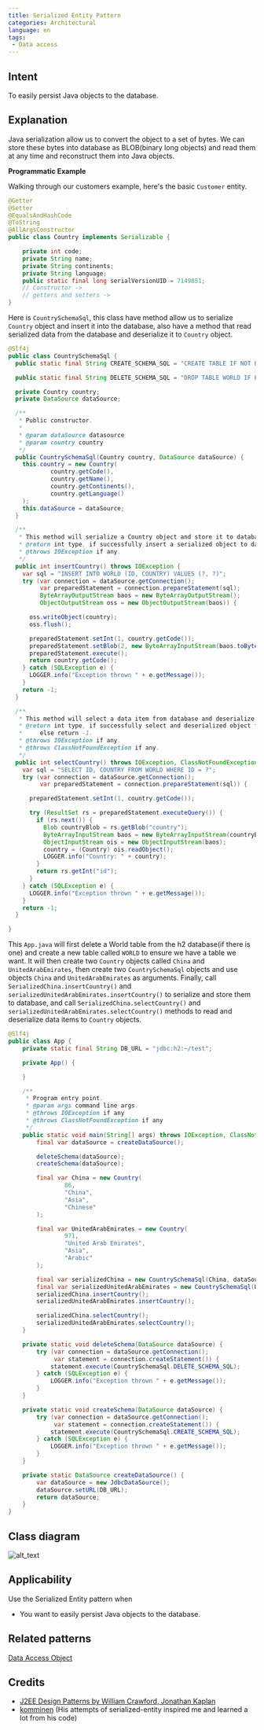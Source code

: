 ```yaml
---
title: Serialized Entity Pattern
categories: Architectural
language: en
tags:
 - Data access
---
```



## Intent

To easily persist Java objects to the database.

## Explanation
Java serialization allow us to convert the object to a set of bytes. We can store these bytes into database as 
BLOB(binary long objects) and read them at any time and reconstruct them into Java objects.


**Programmatic Example**

Walking through our customers example, here's the basic `Customer` entity.

```java
@Getter
@Setter
@EqualsAndHashCode
@ToString
@AllArgsConstructor
public class Country implements Serializable {

    private int code;
    private String name;
    private String continents;
    private String language;
    public static final long serialVersionUID = 7149851;
    // Constructor ->
    // getters and setters -> 
}

```
Here is `CountrySchemaSql`, this class have method allow us to serialize `Country` object and insert it into the 
database, also have a method that read serialized data from the database and deserialize it to `Country` object. 

```java
@Slf4j
public class CountrySchemaSql {
  public static final String CREATE_SCHEMA_SQL = "CREATE TABLE IF NOT EXISTS WORLD (ID INT PRIMARY KEY, COUNTRY BLOB)";

  public static final String DELETE_SCHEMA_SQL = "DROP TABLE WORLD IF EXISTS";

  private Country country;
  private DataSource dataSource;

  /**
   * Public constructor.
   *
   * @param dataSource datasource
   * @param country country
   */
  public CountrySchemaSql(Country country, DataSource dataSource) {
    this.country = new Country(
            country.getCode(),
            country.getName(),
            country.getContinents(),
            country.getLanguage()
    );
    this.dataSource = dataSource;
  }

  /**
   * This method will serialize a Country object and store it to database.
   * @return int type, if successfully insert a serialized object to database then return country code, else return -1.
   * @throws IOException if any.
   */
  public int insertCountry() throws IOException {
    var sql = "INSERT INTO WORLD (ID, COUNTRY) VALUES (?, ?)";
    try (var connection = dataSource.getConnection();
         var preparedStatement = connection.prepareStatement(sql);
         ByteArrayOutputStream baos = new ByteArrayOutputStream();
         ObjectOutputStream oss = new ObjectOutputStream(baos)) {

      oss.writeObject(country);
      oss.flush();

      preparedStatement.setInt(1, country.getCode());
      preparedStatement.setBlob(2, new ByteArrayInputStream(baos.toByteArray()));
      preparedStatement.execute();
      return country.getCode();
    } catch (SQLException e) {
      LOGGER.info("Exception thrown " + e.getMessage());
    }
    return -1;
  }

  /**
   * This method will select a data item from database and deserialize it.
   * @return int type, if successfully select and deserialized object from database then return country code,
   *     else return -1.
   * @throws IOException if any.
   * @throws ClassNotFoundException if any.
   */
  public int selectCountry() throws IOException, ClassNotFoundException {
    var sql = "SELECT ID, COUNTRY FROM WORLD WHERE ID = ?";
    try (var connection = dataSource.getConnection();
         var preparedStatement = connection.prepareStatement(sql)) {

      preparedStatement.setInt(1, country.getCode());

      try (ResultSet rs = preparedStatement.executeQuery()) {
        if (rs.next()) {
          Blob countryBlob = rs.getBlob("country");
          ByteArrayInputStream baos = new ByteArrayInputStream(countryBlob.getBytes(1, (int) countryBlob.length()));
          ObjectInputStream ois = new ObjectInputStream(baos);
          country = (Country) ois.readObject();
          LOGGER.info("Country: " + country);
        }
        return rs.getInt("id");
      }
    } catch (SQLException e) {
      LOGGER.info("Exception thrown " + e.getMessage());
    }
    return -1;
  }

}
```

This `App.java` will first delete a World table from the h2 database(if there is one) and create a new table called 
`WORLD` to ensure we have a table we want. 
It will then create two `Country` objects called `China` and `UnitedArabEmirates`, then create two `CountrySchemaSql` 
objects and use objects `China` and  `UnitedArabEmirates` as arguments. 
Finally, call `SerializedChina.insertCountry()` and `serializedUnitedArabEmirates.insertCountry()` to serialize and 
store them to database, and call `SerializedChina.selectCountry()` and `serializedUnitedArabEmirates.selectCountry()`
methods to read and deserialize data items to `Country` objects.

```java
@Slf4j
public class App {
    private static final String DB_URL = "jdbc:h2:~/test";

    private App() {

    }

    /**
     * Program entry point.
     * @param args command line args.
     * @throws IOException if any
     * @throws ClassNotFoundException if any
     */
    public static void main(String[] args) throws IOException, ClassNotFoundException {
        final var dataSource = createDataSource();

        deleteSchema(dataSource);
        createSchema(dataSource);

        final var China = new Country(
                86,
                "China",
                "Asia",
                "Chinese"
        );

        final var UnitedArabEmirates = new Country(
                971,
                "United Arab Emirates",
                "Asia",
                "Arabic"
        );

        final var serializedChina = new CountrySchemaSql(China, dataSource);
        final var serializedUnitedArabEmirates = new CountrySchemaSql(UnitedArabEmirates, dataSource);
        serializedChina.insertCountry();
        serializedUnitedArabEmirates.insertCountry();

        serializedChina.selectCountry();
        serializedUnitedArabEmirates.selectCountry();
    }

    private static void deleteSchema(DataSource dataSource) {
        try (var connection = dataSource.getConnection();
             var statement = connection.createStatement()) {
            statement.execute(CountrySchemaSql.DELETE_SCHEMA_SQL);
        } catch (SQLException e) {
            LOGGER.info("Exception thrown " + e.getMessage());
        }
    }

    private static void createSchema(DataSource dataSource) {
        try (var connection = dataSource.getConnection();
             var statement = connection.createStatement()) {
            statement.execute(CountrySchemaSql.CREATE_SCHEMA_SQL);
        } catch (SQLException e) {
            LOGGER.info("Exception thrown " + e.getMessage());
        }
    }

    private static DataSource createDataSource() {
        var dataSource = new JdbcDataSource();
        dataSource.setURL(DB_URL);
        return dataSource;
    }
}
```

## Class diagram
![alt_text](./etc/class_diagram.urm.png "Serialized Entity")

## Applicability

Use the Serialized Entity pattern when

* You want to easily persist Java objects to the database.

## Related patterns
[Data Access Object](https://github.com/iluwatar/java-design-patterns/tree/master/dao)

## Credits

* [J2EE Design Patterns by William Crawford, Jonathan Kaplan](https://www.oreilly.com/library/view/j2ee-design-patterns/0596004273/re21.html)
* [komminen](https://github.com/komminen/java-design-patterns) (His attempts of serialized-entity inspired me and learned a lot from his code)
